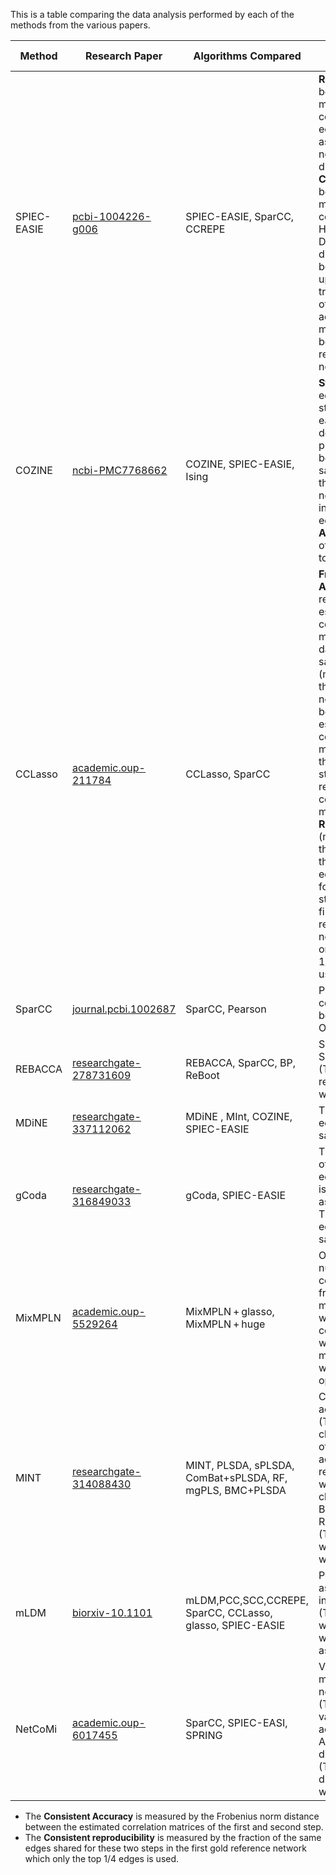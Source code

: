 This is a table comparing the data analysis performed by each of the methods from the various papers.




| **Method**  | **Research Paper**                                                                                                                                                                                             | **Algorithms Compared**                                   | **How they compare**                                                      |
|-------------|----------------------------------------------------------------------------------------------------------------------------------------------------------------------------------------------------------------|-----------------------------------------------------------|---------------------------------------------------------------------------|
| SPIEC-EASIE | [pcbi-1004226-g006](https://journals.plos.org/ploscompbiol/article?id=10.1371/journal.pcbi.1004226#pcbi-1004226-g006)                                                                                          | SPIEC-EASIE, SparCC, CCREPE                               | **Reproducibility** between two methods to contruct ecological association network from direct data. **Consistency** between two models by computing Hamming Distance (the difference between the upper triangular part of the two adjacency matrices) between reference and new models.                            |
| COZINE      | [ncbi-PMC7768662](https://www.ncbi.nlm.nih.gov/pmc/articles/PMC7768662/)                                                                                                                                            | COZINE, SPIEC-EASIE, Ising                                |  **Stability** of edges (The stability of each edge is defined by the proportion of bootstrap samples where the resulting networks include the edge.) **Assortativity** of network topologies                                                |
| CCLasso     | [academic.oup-211784](https://academic.oup.com/bioinformatics/article/31/19/3172/211784)                                                                                                                                    | CCLasso, SparCC                                           | **Frobenius Accuracy** with respect to estimating correlation matrix from data using half samples (measured by the Frobenius norm distance between the estimated correlation matrices and the gold standard reference correlation matrix). **Reproducibility** (measured by the fraction of the same edges shared for the two steps in the first gold reference network which only the top 1/4 edges is used)                                    |
| SparCC      | [journal.pcbi.1002687](https://journals.plos.org/ploscompbiol/article?id=10.1371/journal.pcbi.1002687)                                                                                                         | SparCC, Pearson                                           | Pairwise correlations between all OTUs                                    |
| REBACCA     | [researchgate-278731609](https://www.researchgate.net/publication/278731609_Investigating_microbial_co-occurrence_patterns_based_on_metagenomic_compositional_data)                                            | REBACCA, SparCC, BP, ReBoot                               | Sensitivity and Specificity (TODO with respect to what?)                                              |
| MDiNE       | [researchgate-337112062](https://www.researchgate.net/publication/337112062_MDiNE_A_model_to_estimate_differential_co-occurrence_networks_in_microbiome_studies)                                               | MDiNE , MInt, COZINE, SPIEC-EASIE                         | The number of edges in a sample                                           |
| gCoda       | [researchgate-316849033](https://www.researchgate.net/publication/316849033_gCoda_Conditional_Dependence_Network_Inference_for_Compositional_Data)                                                             | gCoda, SPIEC-EASIE                                        | The numbers of inferred edges (TODO is this the same as previous,  The number of edges in a sample?)                                            |
| MixMPLN     | [academic.oup-5529264](https://academic.oup.com/bioinformatics/article/35/14/i23/5529264)                                                                                                                      | MixMPLN + glasso, MixMPLN + huge                          | Optimal number of components from taxa matrix. (TODO what is a component, what is the taxa matrix, and what is optimal?)                            |
| MINT        | [researchgate-314088430](https://www.researchgate.net/publication/314088430_MINT_A_multivariate_integrative_method_to_identify_reproducible_molecular_signatures_across_independent_experiments_and_platforms) | MINT, PLSDA, sPLSDA, ComBat+sPLSDA, RF, mgPLS, BMC+PLSDA  | Classification accuracy (TODO classification of what? accuracy with respect to what?), The classification<br>Balanced Error Rates (BER) (TODO error with respect to what?) |
| mLDM        | [biorxiv-10.1101](https://www.biorxiv.org/content/10.1101/042630v1.full)                                                                                                                                       | mLDM,PCC,SCC,CCREPE, SparCC, CCLasso, glasso, SPIEC-EASIE | Power of association inference (TODO power with respect to what? what is association?)                                            |
| NetCoMi     | [academic.oup-6017455](https://academic.oup.com/bib/article/22/4/bbaa290/6017455)                                                                                                                              | SparCC, SPIEC-EASI, SPRING                                | Variability of microbial networks (TODO variability across what?), Aitchison’s distance (TODO distance from what to what?)                  |

- The **Consistent Accuracy** is measured by the Frobenius norm distance between the estimated correlation matrices of the first and second step.
- The **Consistent reproducibility** is measured by the fraction of the same edges shared for these two steps in the first gold reference network which only the top 1/4 edges is used.
